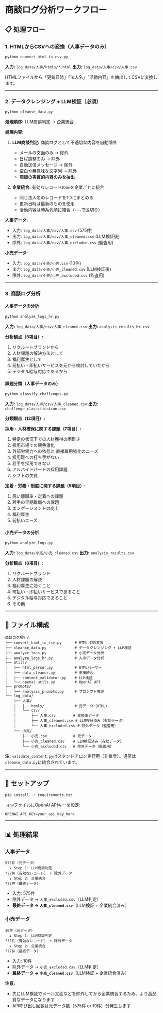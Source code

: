 # 商談ログ分析ワークフロー

## 📋 処理フロー

### 1. HTMLからCSVへの変換（人事データのみ）

```bash
python convert_html_to_csv.py
```

**入力:** `log_data/人事/htmls/*.html`
**出力:** `log_data/人事/csv/人事.csv`

HTMLファイルから「更新日時」「法人名」「活動内容」を抽出してCSVに変換します。

---

### 2. データクレンジング + LLM検証（必須）

```bash
python cleanse_data.py
```

**処理順序:** LLM商談判定 → 企業統合

**処理内容:**
1. **LLM商談判定:** 商談ログとして不適切な内容を自動除外
   - メールの文面のみ → 除外
   - 日程調整のみ → 除外
   - 自動送信メッセージ → 除外
   - 空白や無意味な文字列 → 除外
   - **商談の実質的内容のみを抽出**

2. **企業統合:** 有効なレコードのみを企業ごとに統合
   - 同じ法人名のレコードを1つにまとめる
   - 更新日時は最新のものを使用
   - 活動内容は時系列順に結合（`---`で区切り）

**人事データ:**
- 入力: `log_data/人事/csv/人事.csv` (575件)
- 出力: `log_data/人事/csv/人事_cleaned.csv` (LLM検証後)
- 除外: `log_data/人事/csv/人事_excluded.csv` (監査用)

**小売データ:**
- 入力: `log_data/小売/小売.csv` (10件)
- 出力: `log_data/小売/小売_cleaned.csv` (LLM検証後)
- 除外: `log_data/小売/小売_excluded.csv` (監査用)

---

### 3. 商談ログ分析

#### 人事データの分析

```bash
python analyze_logs_hr.py
```

**入力:** `log_data/人事/csv/人事_cleaned.csv`
**出力:** `analysis_results_hr.csv`

**分析観点（5項目）:**
1. リクルートブランドから
2. 人材課題の解決方法として
3. 福利厚生として
4. 前払い・即払いサービスを元から検討していたから
5. デジタル給与対応であるから

#### 課題分類（人事データのみ）

```bash
python classify_challenges.py
```

**入力:** `log_data/人事/csv/人事_cleaned.csv`
**出力:** `challenge_classification.csv`

**分類観点（12項目）:**

**採用・人材確保に関する課題（7項目）:**
1. 特定の状況下での人材獲得の困難さ
2. 採用市場での競争激化
3. 外部労働力への依存と 直接雇用強化のニーズ
4. 採用難への打ち手がない
5. 若手を採用できない
6. アルバイトパートの採用課題
7. シフトの欠員

**定着・労務・制度に関する課題（5項目）:**
1. 高い離職率・定着への課題
2. 若手の早期離職への課題
3. エンゲージメントの向上
4. 福利厚生
5. 前払いニーズ

#### 小売データの分析

```bash
python analyze_logs.py
```

**入力:** `log_data/小売/小売_cleaned.csv`
**出力:** `analysis_results.csv`

**分析観点（6項目）:**
1. リクルートブランド
2. 人材課題の解決
3. 福利厚生に効くこと
4. 前払い・即払いサービスであること
5. デジタル給与対応であること
6. その他

---

## 📁 ファイル構成

```
商談ログ解析/
├── convert_html_to_csv.py      # HTML→CSV変換
├── cleanse_data.py             # データクレンジング + LLM検証
├── analyze_logs.py             # 小売データ分析
├── analyze_logs_hr.py          # 人事データ分析
├── utils/
│   ├── html_parser.py          # HTMLパーサー
│   ├── data_cleaner.py         # 重複統合
│   ├── content_validator.py    # LLM検証
│   └── openai_utils.py         # OpenAI API
├── prompts/
│   └── analysis_prompts.py     # プロンプト管理
└── log_data/
    ├── 人事/
    │   ├── htmls/              # 元データ（HTML）
    │   └── csv/
    │       ├── 人事.csv        # 変換後データ
    │       ├── 人事_cleaned.csv # LLM検証済み（有効データ）
    │       └── 人事_excluded.csv # 除外データ（監査用）
    └── 小売/
        ├── 小売.csv            # 元データ
        ├── 小売_cleaned.csv    # LLM検証済み（有効データ）
        └── 小売_excluded.csv   # 除外データ（監査用）
```

**注:** `validate_content.py`はスタンドアロン実行用（非推奨）。通常は`cleanse_data.py`に統合されています。

---

## 🔧 セットアップ

```bash
pip install -r requirements.txt
```

`.env`ファイルにOpenAI APIキーを設定:

```
OPENAI_API_KEY=your_api_key_here
```

---

## 📊 処理結果

### 人事データ
```
575件（元データ）
  ↓ Step 1: LLM商談判定
???件（有効なレコード） + 除外データ
  ↓ Step 2: 企業統合
???件（最終データ）
```

- 入力: 575件
- 除外データ → `人事_excluded.csv`（LLM判定）
- **最終データ → `人事_cleaned.csv`**（LLM検証 + 企業統合済み）

### 小売データ
```
10件（元データ）
  ↓ Step 1: LLM商談判定
???件（有効なレコード） + 除外データ
  ↓ Step 2: 企業統合
???件（最終データ）
```

- 入力: 10件
- 除外データ → `小売_excluded.csv`（LLM判定）
- **最終データ → `小売_cleaned.csv`**（LLM検証 + 企業統合済み）

**注意:**
- 先にLLM検証でメール文面などを除外してから企業統合するため、より高品質なデータになります
- API呼び出し回数は元データ数（575件 or 10件）分発生します
